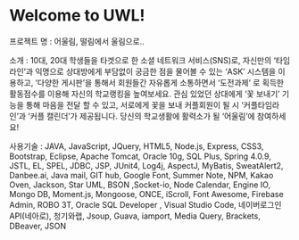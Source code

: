 # Welcome to UWL!

프로젝트 명 : 어울림, 떨림에서 울림으로..

소개 : 10대, 20대 학생들을 타겟으로 한 소셜 네트워크 서비스(SNS)로, 자신만의 ‘타임라인’과 익명으로 상대방에게 부담없이 궁금한 점을 물어볼 수 있는 ‘ASK’ 시스템을 이용하고, ‘다양한 게시판’을 통해서 회원들간 자유롭게 소통하면서 ‘도전과제’ 로 획득한 활동점수를 이용해 자신의 학교랭킹을 높여보세요. 관심 있었던 상대에게 ‘꽃 보내기’ 기능을 통해 마음을 전달 할 수 있고, 서로에게 꽃을 보내 커플회원이 될 시 ‘커플타임라인’과 ‘커플 캘린더’가 제공됩니다. 당신의 학교생활에 활력소가 될 ‘어울림’에 참여하세요!

사용기술 : JAVA, JavaScript, JQuery, HTML5, Node.js, Express, CSS3, Bootstrap, Eclipse, Apache Tomcat, Oracle 10g, SQL Plus, Spring 4.0.9, JSTL, EL, SPEL, JDBC, JSP, JUnit4, Log4j, AspectJ, MyBatis, SweatAlert2, Danbee.ai, Java mail, GIT hub, Google Font, Summer Note, NPM, Kakao Oven, Jackson, Star UML, BSON ,Socket-io, Node Calendar, Engine IO, Mongo DB, Moment.js, Mongoose, ONCE, iScroll, Font Awesome, Firebase Admin, ROBO 3T, Oracle SQL Developer , Visual Studio Code, 네이버로그인 API(네아로), 청기와랩, Jsoup, Guava, iamport, Media Query, Brackets, DBeaver, JSON
